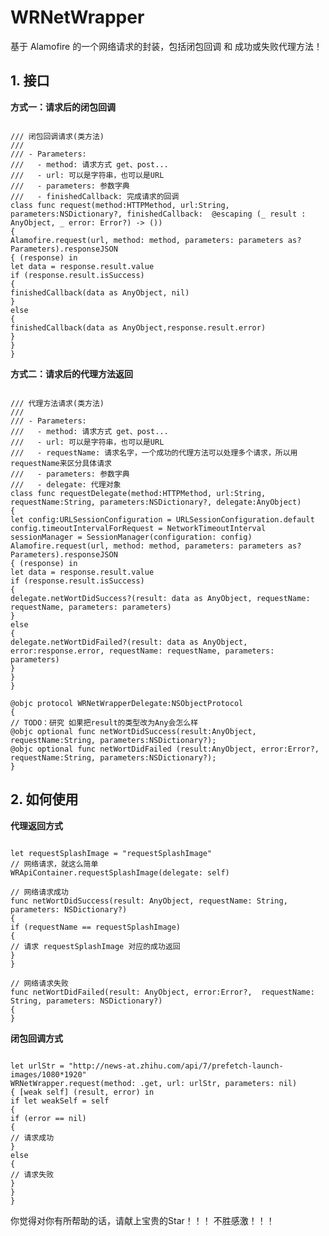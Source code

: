 # WRNetWrapper
基于 Alamofire 的一个网络请求的封装，包括闭包回调 和 成功或失败代理方法！

## 1. 接口
**方式一：请求后的闭包回调**
<pre><code>
/// 闭包回调请求(类方法)
///
/// - Parameters:
///   - method: 请求方式 get、post...
///   - url: 可以是字符串，也可以是URL
///   - parameters: 参数字典
///   - finishedCallback: 完成请求的回调
class func request(method:HTTPMethod, url:String, parameters:NSDictionary?, finishedCallback:  @escaping (_ result : AnyObject, _ error: Error?) -> ())
{
Alamofire.request(url, method: method, parameters: parameters as? Parameters).responseJSON
{ (response) in
let data = response.result.value
if (response.result.isSuccess)
{
finishedCallback(data as AnyObject, nil)
}
else
{
finishedCallback(data as AnyObject,response.result.error)
}
}
}
</code></pre>


**方式二：请求后的代理方法返回**
<pre><code>
/// 代理方法请求(类方法)
///
/// - Parameters:
///   - method: 请求方式 get、post...
///   - url: 可以是字符串，也可以是URL
///   - requestName: 请求名字，一个成功的代理方法可以处理多个请求，所以用requestName来区分具体请求
///   - parameters: 参数字典
///   - delegate: 代理对象
class func requestDelegate(method:HTTPMethod, url:String, requestName:String, parameters:NSDictionary?, delegate:AnyObject)
{
let config:URLSessionConfiguration = URLSessionConfiguration.default
config.timeoutIntervalForRequest = NetworkTimeoutInterval
sessionManager = SessionManager(configuration: config)
Alamofire.request(url, method: method, parameters: parameters as? Parameters).responseJSON
{ (response) in
let data = response.result.value
if (response.result.isSuccess)
{
delegate.netWortDidSuccess?(result: data as AnyObject, requestName: requestName, parameters: parameters)
}
else
{
delegate.netWortDidFailed?(result: data as AnyObject, error:response.error, requestName: requestName, parameters: parameters)
}
}
}

@objc protocol WRNetWrapperDelegate:NSObjectProtocol
{
// TODO：研究 如果把result的类型改为Any会怎么样
@objc optional func netWortDidSuccess(result:AnyObject, requestName:String, parameters:NSDictionary?);
@objc optional func netWortDidFailed (result:AnyObject, error:Error?, requestName:String, parameters:NSDictionary?);
}
</code></pre>

## 2. 如何使用
**代理返回方式**
<pre><code>
let requestSplashImage = "requestSplashImage"
// 网络请求，就这么简单
WRApiContainer.requestSplashImage(delegate: self)

// 网络请求成功
func netWortDidSuccess(result: AnyObject, requestName: String, parameters: NSDictionary?)
{
if (requestName == requestSplashImage)
{
// 请求 requestSplashImage 对应的成功返回
}
}

// 网络请求失败
func netWortDidFailed(result: AnyObject, error:Error?,  requestName: String, parameters: NSDictionary?)
{
}
</code></pre>


**闭包回调方式**
<pre><code>
let urlStr = "http://news-at.zhihu.com/api/7/prefetch-launch-images/1080*1920"
WRNetWrapper.request(method: .get, url: urlStr, parameters: nil)
{ [weak self] (result, error) in
if let weakSelf = self
{
if (error == nil)
{
// 请求成功
}
else
{
// 请求失败
}
}
}
</code></pre>





你觉得对你有所帮助的话，请献上宝贵的Star！！！ 不胜感激！！！
